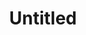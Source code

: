 ---
indicator: 1-2-1
layout: indicator
permalink: /1-2-1/
sdg_goal: '1'
data_non_statistical: false
goal_meta_link: 'https://unstats.un.org/sdgs/metadata/files/Metadata-01-02-01.pdf'
goal_meta_link_text: United Nations Sustainable Development Goals Metadata
graph_type: line
indicator_name: Proportion of population living below the national poverty line, by sex 
indicator_sort_order: 01-02-01
published: true
reporting_status: complete
target: By 2030, reduce at least by half the proportion of men, women and children of all ages living in poverty in all its dimensions according to national definitions
target_id: '1.2'
graph_title: 
un_custodian_agency: WB
un_designated_tier: '1'
data_show_map: true
source_active_1: true
source_url_text_1: Link to source
source_active_2: false
source_url_text_2: Link to Source
source_active_3: false
source_url_text_3: Link to Source
source_active_4: false
source_url_text_4: Link to Source
source_active_5: false
source_url_text_5: Link to Source
source_active_6: false
source_url_text_6: Link to Source
title: Untitled
global_indicator_definition: Proportion of population living below the national poverty line, by sex 
local_indicator_definition: a) severely poor (by sex head of HH) :>- LBPL (Lower bound poverty line) (2015/2016) :>- 389.3 N$/m b) poor by sex (by sex head of HH):>- UBPL (Upper bound poverty line):>- 520.8 N$/m
unit_of_measurement: '%'
disaggregation_level: M,F U,R
data_source: NSA Poverty Dynamics, NHIES 2016
frequency: 5 years
data_provider: NSA
---